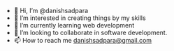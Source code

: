 - 👋 Hi, I’m @danishsadpara
- 👀 I’m interested in creating things by my skills
- 🌱 I’m currently learning web development
- 💞️ I’m looking to collaborate in software development.
- 📫 How to reach me danishsadpara@gmail.com

<!---
danishsadpara/danishsadpara is a ✨ special ✨ repository because its `README.md` (this file) appears on your GitHub profile.
You can click the Preview link to take a look at your changes.
--->
